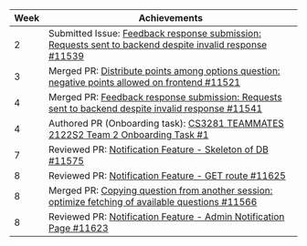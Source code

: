 | Week | Achievements |
| ---- | ------------ |
| 2 | Submitted Issue: [Feedback response submission: Requests sent to backend despite invalid response #11539](https://github.com/TEAMMATES/teammates/issues/11539) |
| 3 | Merged PR: [Distribute points among options question: negative points allowed on frontend #11521](https://github.com/TEAMMATES/teammates/pull/11521) |
| 4 | Merged PR: [Feedback response submission: Requests sent to backend despite invalid response #11541](https://github.com/TEAMMATES/teammates/pull/11541) |
| 4 | Authored PR (Onboarding task): [CS3281 TEAMMATES 2122S2 Team 2 Onboarding Task #1](https://github.com/TEAMMATES-2122S2-Team2/teammates/pull/1) |
| 7 | Reviewed PR: [Notification Feature - Skeleton of DB #11575](https://github.com/TEAMMATES/teammates/pull/11575) |
| 8 | Reviewed PR: [Notification Feature - GET route #11625](https://github.com/TEAMMATES/teammates/pull/11625) |
| 8 | Merged PR: [Copying question from another session: optimize fetching of available questions #11566](https://github.com/TEAMMATES/teammates/pull/11566) |
| 8 | Reviewed PR: [Notification Feature - Admin Notification Page #11623](https://github.com/TEAMMATES/teammates/pull/11623) |